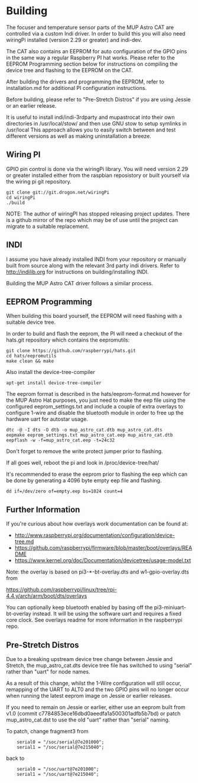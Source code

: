 # Building

The focuser and temperature sensor parts of the MUP Astro CAT are controlled
via a custom Indi driver. In order to build this you will also need wiringPi
installed (version 2.29 or greater) and indi-dev.

The CAT also contains an EEPROM for auto configuration of the GPIO pins
in the same way a regular Raspberry PI hat works. Please refer to the EEPROM
Programming section below for instructions on compiling the device tree and
flashing to the EEPROM on the CAT.

After building the drivers and programming the EEPROM, refer to installation.md
for additional PI configuration instructions.

Before building, please refer to "Pre-Stretch Distros" if you are using Jessie
or an earlier release.

It is useful to install indi/indi-3rdparty and mupastrocat into their own
directories in /usr/local/stow/ and then use GNU stow to setup symlinks in
/usr/local This approach allows you to easily switch between and test
different versions as well as making uninstallation a breeze.

## Wiring PI

GPIO pin control is done via the wiringPi library. You will need version 2.29
or greater installed either from the raspbian reposistory or built yourself via
the wiring pi git repository.

    git clone git://git.drogon.net/wiringPi
    cd wiringPi
    ./build

NOTE: The author of wiringPI has stopped releasing project updates. There is a
github mirror of the repo which may be of use until the project can migrate
to a suitable replacement.

## INDI

I assume you have already installed INDI from your repository or manually
built from source along with the relevant 3rd party indi drivers. Refer to
http://indilib.org for instructions on building/installing INDI.

Building the MUP Astro CAT driver follows a similar process.

## EEPROM Programming

When building this board yourself, the EEPROM will need flashing with a suitable
device tree.

In order to build and flash the eeprom, the PI will need a checkout of the
hats.git repository which contains the eepromutils:

    git clone https://github.com/raspberrypi/hats.git
    cd hats/eepromutils
    make clean && make

Also install the device-tree-compiler

    apt-get install device-tree-compiler

The eeprom format is described in the hats/eeprom-format.md however for
the MUP Astro Hat purposes, you just need to make the eep file using the
configured eeprom_settings.txt and include a couple of extra overlays
to configure 1-wire and disable the bluetooth module in order to free
up the hardware uart for autostar usage.

    dtc -@ -I dts -O dtb -o mup_astro_cat.dtb mup_astro_cat.dts
    eepmake eeprom_settings.txt mup_astro_cat.eep mup_astro_cat.dtb
    eepflash -w -f=mup_astro_cat.eep -t=24c32

Don't forget to remove the write protect jumper prior to flashing.

If all goes well, reboot the pi and look in /proc/device-tree/hat/

It's recommended to erase the eeprom prior to flashing the eep which can
be done by generating a 4096 byte empty eep file and flashing.

    dd if=/dev/zero of=empty.eep bs=1024 count=4

## Further Information

If you're curious about how overlays work documentation can be found at:

  * http://www.raspberrypi.org/documentation/configuration/device-tree.md
  * https://github.com/raspberrypi/firmware/blob/master/boot/overlays/README
  * https://www.kernel.org/doc/Documentation/devicetree/usage-model.txt

Note: the overlay is based on pi3-\*-bt-overlay.dts and w1-gpio-overlay.dts from

   https://github.com/raspberrypi/linux/tree/rpi-4.4.y/arch/arm/boot/dts/overlays

You can optionally keep bluetooth enabled by basing off the pi3-miniuart-bt-overlay instead.
It will be using the software uart and requires a fixed core clock. See overlays
readme for more information in the raspberrypi repo.


## Pre-Stretch Distros

Due to a breaking upstream device tree change between Jessie and Stretch, the
mup_astro_cat.dts device tree file has switched to using "serial" rather than "uart"
for node names.

As a result of this change, whilst the 1-Wire configuration will still occur, remapping
of the UART to ALT0 and the two GPIO pins will no longer occur when running the latest
eeprom image on Jessie or earlier releases.

If you need to remain on Jessie or earlier, either use an eeprom built from v1.0
(commit c7784853ece16dbd0aeedfa1a500301adfb5b7bd) or patch mup_astro_cat.dst to
use the old "uart" rather than "serial" naming.

To patch, change fragment3 from

```
    serial0 = "/soc/serial@7e201000";
	serial1 = "/soc/serial@7e215040";
```

back to

```
    serial0 = "/soc/uart@7e201000";
    serial1 = "/soc/uart@7e215040";

```
